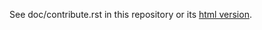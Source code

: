 See doc/contribute.rst in this repository or its [html version](https://iminuit.readthedocs.io/en/latest/contribute.html).
